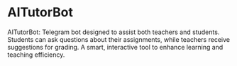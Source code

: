 # AITutorBot
AITutorBot: Telegram bot designed to assist both teachers and students. Students can ask questions about their assignments, while teachers receive suggestions for grading. A smart, interactive tool to enhance learning and teaching efficiency.
